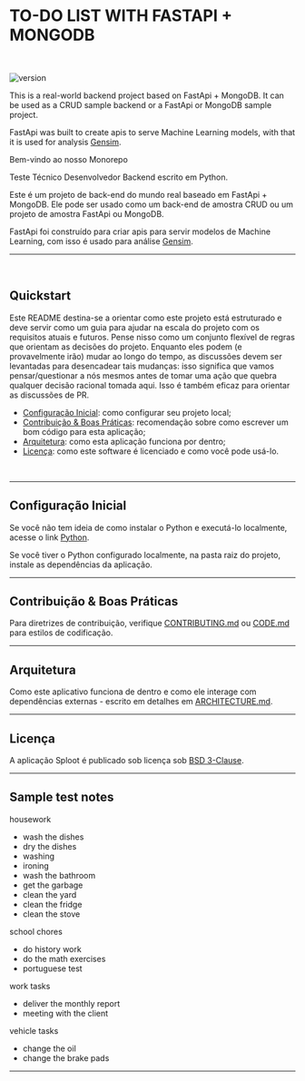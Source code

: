 # TO-DO LIST WITH FASTAPI + MONGODB
<br />

![version](https://img.shields.io/badge/version-0.0.1-blue.svg?maxAge=2592000)

This is a real-world backend project based on FastApi + MongoDB. It can be used as a CRUD sample backend or a FastApi or MongoDB sample project.

FastApi was built to create apis to serve Machine Learning models, with that it is used for analysis [Gensim](https://radimrehurek.com/gensim/).

Bem-vindo ao nosso Monorepo

Teste Técnico Desenvolvedor Backend escrito em Python.

Este é um projeto de back-end do mundo real baseado em FastApi + MongoDB. Ele pode ser usado como um back-end de amostra CRUD ou um projeto de amostra FastApi ou MongoDB.

FastApi foi construído para criar apis para servir modelos de Machine Learning, com isso é usado para análise [Gensim](https://radimrehurek.com/gensim/).

***

&nbsp;

## Quickstart


Este README destina-se a orientar como este projeto está estruturado e deve servir como um guia para ajudar na escala do projeto com os requisitos atuais e futuros. Pense nisso como um conjunto flexível de regras que orientam as decisões do projeto. Enquanto eles podem (e provavelmente irão) mudar ao longo do tempo, as discussões devem ser levantadas para desencadear tais mudanças: isso significa que vamos pensar/questionar a nós mesmos antes de tomar uma ação que quebra qualquer decisão racional tomada aqui. Isso é também eficaz para orientar as discussões de PR.

- [Configuração Inicial](#configuracao-inicial): como configurar seu projeto local;
- [Contribuição & Boas Práticas](#-contribuicao--boas-praticas): recomendação sobre como escrever um bom código para esta aplicação;
- [Arquitetura](#arquitetura): como esta aplicação funciona por dentro;
- [Licença](#licenca): como este software é licenciado e como você pode usá-lo. 

&nbsp;

***

## Configuração Inicial

Se você não tem ideia de como instalar o Python e executá-lo localmente, acesse o link [Python](https://www.python.org/downloads/).


Se você tiver o Python configurado localmente, na pasta raiz do projeto, instale as dependências da aplicação.

***

## Contribuição & Boas Práticas

Para diretrizes de contribuição, verifique [CONTRIBUTING.md](https://github.com/BrunoComitre/Test_a55/blob/main/CONTRIBUTING.md) ou [CODE.md](https://github.com/BrunoComitre/Test_a55/blob/main/CODE.md) para estilos de codificação.

***

## Arquitetura

Como este aplicativo funciona de dentro e como ele interage com dependências externas - escrito em detalhes em [ARCHITECTURE.md](ARCHITECTURE.md).

***

## Licença

A aplicação Sploot é publicado sob licença sob [BSD 3-Clause](LICENSE).

***

## Sample test notes

housework

- wash the dishes
- dry the dishes
- washing
- ironing
- wash the bathroom
- get the garbage
- clean the yard
- clean the fridge
- clean the stove

school chores

- do history work
- do the math exercises
- portuguese test

work tasks

- deliver the monthly report
- meeting with the client

vehicle tasks

- change the oil
- change the brake pads

***
